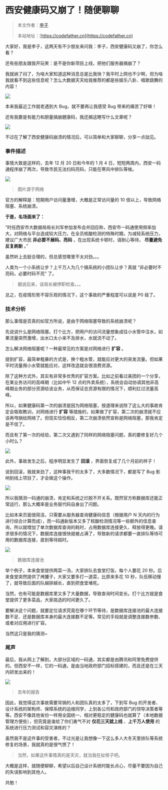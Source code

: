 # 西安健康码又崩了！随便聊聊

> 本文作者：[李子](https://yuyuanweb.feishu.cn/wiki/Abldw5WkjidySxkKxU2cQdAtnah)
>
> 本站地址：[https://codefather.cn](https://codefather.cn)

大家好，我是李子，这两天有不少朋友来问我：李子，西安健康码又崩了，你怎么看？

还有些朋友跟我开玩笑：是不是你新项目上线，把他们服务器搞崩了？

我就纳了闷了，为啥大家知道这种消息总是比我快？我平时上网也不少啊，但为啥我就看不到这些信息呢？怎么大数据天天给我推荐的都是些娱乐八卦、唱歌跳舞的内容！

![](https://pic.yupi.icu/5563/202311091231368.png)

本来我最近工作就老遇到大 Bug，就不要再让我感受 Bug 带来的痛苦了好嘛！

还有我要是有能力和胆量搞崩健康码，我还搁这瞎写什么文章呢？

![](https://pic.yupi.icu/5563/202311091231252.png)

不过在了解了西安健康码崩溃的情况后，可以简单和大家聊聊，分享一点拙见。

### 事件描述

事情大致是这样的，去年 12 月 20 日和今年的 1 月 4 日，短短两周内，西安一码通程序崩了两次，导致市民无法扫码亮码，只能在寒风中排队等候。

![](https://pic.yupi.icu/5563/202311091231311.jpeg)

> 图片源于网络

官方的解释是：短期用户访问量激增，大概是正常访问量的 10 倍以上，导致网络阻塞、系统崩溃。

**于是，名场面来了：**

“时任西安市大数据局局长刘军参加发布会并回应称，西安市一码通使用频率加大，对网络与平台造成较大压力，在全员核酸检测的特殊时期，为减轻系统压力，建议广大市民 **非必要不展码、亮码** ，在出现系统卡顿时，请耐心等待， **尽量避免反复刷新** 。”

虽然听上去挺合理的，但总感觉哪里不太对劲。。。

人类为一个小系统让步？上千万人为几个搞系统的小团队让步？真就 “非必要时不亮码，必要时码不亮” 了。

> 据说后来，该局长被停职检查。。。

总之，在疫情形势不容乐观的情况下，这个事故的严重程度可以说是 P0 级了。

### 技术分析

那么事情是否真的如官方所说，是由于网络阻塞导致的系统崩溃呢？

先说说什么是网络阻塞。打个比方，把用户的访问流量想象成往小水管中注水，如果流量突然激增，出水口太小来不及排水，水就流不动了。

怎么解决网络阻塞呢？一种最常见的方案是对网络进行 **扩容** 。

提到扩容，最简单粗暴的方式是，换个粗水管，就能应对更大的突发流量。但如果平时流量用小水管就能应对，这样改造就会很浪费资源。

除了这种方式外，其实有非常多优秀的扩容方案。比如之前看过美团的一个分享，在某业务访问的高峰期（比如中午 12 点的外卖系统），系统会自动协调其他非高峰期业务的部分资源给该业务，从而保证总资源有限的情况下，顺利扛过流量高峰。

所以，如果健康码第一次的崩溃是因为网络阻塞，按道理来说除了这么大的事故肯定会吸取教训，对网络进行 **扩容** 等措施的，如果做了扩容，第二次的崩溃就不应该再甩锅给网络了。但现实恰恰相反，第二次崩溃依然宣称是网络阻塞，那我肯定是不信了。

而且有了第一次的经验，第二次又遇到了同样的网络阻塞问题，真的要修复好几个小时么？

![](https://pic.yupi.icu/5563/202311091231323.png)

此外，事故发生之后，程序明显发生了 **回滚** ，界面恢复成了几个月前的样子！

说到回滚，我就来劲了，这种事我干的太多了，大多数情况下，都是写了 Bug 影响到线上项目了，才会做这个操作。

![](https://pic.yupi.icu/5563/202311091231267.png)

所以我猜测一码通的崩溃，肯定和系统之烂脱不开关系。既然官方称数据库还能正常运行，那么大概率是业务层代码自身出了问题。

比如本来页面很简洁，只需要从服务器查询健康码信息（根据用户 N 天内的行为进行综合计算而成），而一码通新版本又多了核酸检测情况等一些额外的信息查询，所以就增加了单次数据库查询的耗时，占用数据库连接更久、释放得更晚。请求很多的情况下，数据库连接很快就被占满了，导致新的请求都要一直排队等待可用的数据库连接，直到等待超时。

![](https://pic.yupi.icu/5563/202311091231294.jpeg)

> 数据库连接池

举个例子，本来食堂提供两菜一汤，大家排队去食堂打饭，每个人要花 20 秒。后来食堂突然提供了烤腰子，大家又要多打一道菜，比原来多花 10 秒，队伍移动慢了，就导致后面的队越排越长，直到把食堂堵死。

当然，也有可能是数据库里又多了大量数据，导致查询时间变长。打个比方就是食堂提供了更多菜品，大家挑选的时间更久了。

要解决这个问题，就要定位请求究竟在哪个环节等待，是数据库连接池的最大连接数不足、还是数据库本身的最大连接数不足等。常见的手段就是调整连接数参数、或者对应用进行扩容。

当然这只是我的猜测~

### 尾声

最后，我从网上了解到，大部分区域的一码通，其实都是由腾讯和阿里免费提供的。但西安不一样，它的一码通，是由当地政府部门招标搭建的，而且还是在三天内研发出来的！

![](https://pic.yupi.icu/5563/202311091231784.jpeg)

> 去年的报告

因此，我觉得这次事故需要背锅的人和团队真的太多了，下到写 Bug 的开发者、设计系统的架构师、保障系统的运维同学，上到各公司和政府部门的领导决策者等等。西安不像其他省份一样用全国统一、相对更稳定的健康码也就算了（本地数据管理方便些），但究竟是谁给了你们勇气不对 **仅花三天就上线** 、**上千万人使用** 的系统进行压力测试和容灾演练的？

虽然我不是这件事的受害者，不过光是让我想像一下这么多人大冬天里排队等系统修复的场景，我就真的是很气愤了！

> 当然，如果这件事情真的是天灾，就当我在扯犊子吧。

大概是这样，就随便聊聊，希望以后自己设计系统时能长点心，尽量不要因为自己的失误影响到其他人。

共勉！
